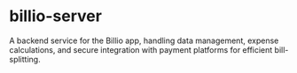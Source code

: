# billio-server
A backend service for the Billio app, handling data management, expense calculations, and secure integration with payment platforms for efficient bill-splitting.
